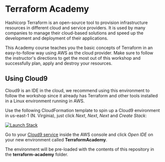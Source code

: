 # Terraform Academy

Hashicorp Terraform is an open-source tool to provision infrastructure resources in different cloud and service providers. It is used by many companies to manage their cloud-based solutions and speed up the development and deployment of their applications.

This Academy course teaches you the basic concepts of Terraform in an easy-to-follow way using AWS as the cloud provider. Make sure to follow the instructor's directions to get the most out of this workshop and successfully plan, apply and destroy your resources.

## Using Cloud9

Cloud9 is an IDE in the cloud, we recommend using this environment to follow the workshop since it already has Terraform and other tools installed in a Linux environment running in AWS.

Use the following CloudFormation template to spin up a Cloud9 environment in us-east-1 (N. Virginia), just click _Next_, _Next_, _Next_ and _Create Stack_:

[![Launch Stack](https://cdn.rawgit.com/buildkite/cloudformation-launch-stack-button-svg/master/launch-stack.svg)](https://console.aws.amazon.com/cloudformation/home?region=us-east-1#/stacks/new?stackName=TerraformAcademy&templateURL=https://terraform-wizeline-academy.s3.amazonaws.com/cloud9-cfn-template.yaml)

Go to your [Cloud9 service](https://console.aws.amazon.com/cloud9/home) inside the AWS console and click _Open IDE_ on your new environment called **TerraformAcademy**.

The environment will be pre-loaded with the contents of this repository in the **terraform-academy** folder.
